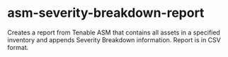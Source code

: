 # asm-severity-breakdown-report
Creates a report from Tenable ASM that contains all assets in a specified inventory and appends Severity Breakdown information. Report is in CSV format.
